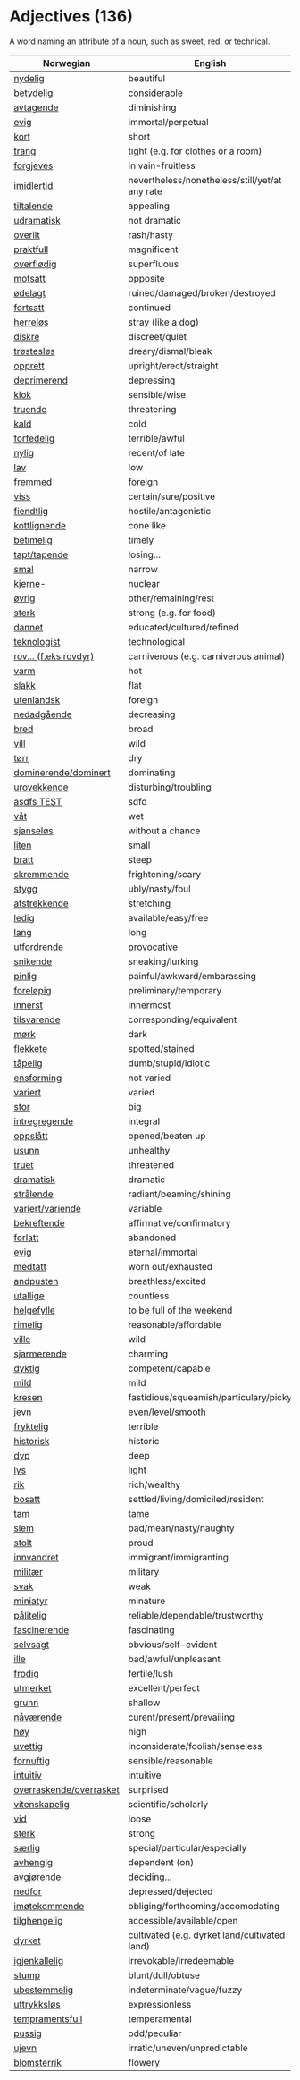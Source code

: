 # Adjectives (136)

A word naming an attribute of a noun, such as sweet, red, or technical.

| Norwegian | English |
| --- | --- |
| [nydelig](https://www.ordnett.no/search?language=no&phrase=nydelig) | beautiful |
| [betydelig](https://www.ordnett.no/search?language=no&phrase=betydelig) | considerable |
| [avtagende](https://www.ordnett.no/search?language=no&phrase=avtagende) | diminishing |
| [evig](https://www.ordnett.no/search?language=no&phrase=evig) | immortal/perpetual |
| [kort](https://www.ordnett.no/search?language=no&phrase=kort) | short |
| [trang](https://www.ordnett.no/search?language=no&phrase=trang) | tight (e.g. for clothes or a room) |
| [forgjeves](https://www.ordnett.no/search?language=no&phrase=forgjeves) | in vain-fruitless |
| [imidlertid](https://www.ordnett.no/search?language=no&phrase=imidlertid) | nevertheless/nonetheless/still/yet/at any rate |
| [tiltalende](https://www.ordnett.no/search?language=no&phrase=tiltalende) | appealing |
| [udramatisk](https://www.ordnett.no/search?language=no&phrase=udramatisk) | not dramatic |
| [overilt](https://www.ordnett.no/search?language=no&phrase=overilt) | rash/hasty |
| [praktfull](https://www.ordnett.no/search?language=no&phrase=praktfull) | magnificent |
| [overflødig](https://www.ordnett.no/search?language=no&phrase=overflødig) | superfluous |
| [motsatt](https://www.ordnett.no/search?language=no&phrase=motsatt) | opposite |
| [ødelagt](https://www.ordnett.no/search?language=no&phrase=ødelagt) | ruined/damaged/broken/destroyed |
| [fortsatt](https://www.ordnett.no/search?language=no&phrase=fortsatt) | continued |
| [herreløs](https://www.ordnett.no/search?language=no&phrase=herreløs) | stray (like a dog) |
| [diskre](https://www.ordnett.no/search?language=no&phrase=diskre) | discreet/quiet |
| [trøstesløs](https://www.ordnett.no/search?language=no&phrase=trøstesløs) | dreary/dismal/bleak |
| [opprett](https://www.ordnett.no/search?language=no&phrase=opprett) | upright/erect/straight |
| [deprimerend](https://www.ordnett.no/search?language=no&phrase=deprimerend) | depressing |
| [klok](https://www.ordnett.no/search?language=no&phrase=klok) | sensible/wise |
| [truende](https://www.ordnett.no/search?language=no&phrase=truende) | threatening |
| [kald](https://www.ordnett.no/search?language=no&phrase=kald) | cold |
| [forfedelig](https://www.ordnett.no/search?language=no&phrase=forfedelig) | terrible/awful |
| [nylig](https://www.ordnett.no/search?language=no&phrase=nylig) | recent/of late |
| [lav](https://www.ordnett.no/search?language=no&phrase=lav) | low |
| [fremmed](https://www.ordnett.no/search?language=no&phrase=fremmed) | foreign |
| [viss](https://www.ordnett.no/search?language=no&phrase=viss) | certain/sure/positive |
| [fiendtlig](https://www.ordnett.no/search?language=no&phrase=fiendtlig) | hostile/antagonistic |
| [kottlignende](https://www.ordnett.no/search?language=no&phrase=kottlignende) | cone like |
| [betimelig](https://www.ordnett.no/search?language=no&phrase=betimelig) | timely |
| [tapt/tapende](https://www.ordnett.no/search?language=no&phrase=tapt/tapende) | losing... |
| [smal](https://www.ordnett.no/search?language=no&phrase=smal) | narrow |
| [kjerne-](https://www.ordnett.no/search?language=no&phrase=kjerne-) | nuclear |
| [øvrig](https://www.ordnett.no/search?language=no&phrase=øvrig) | other/remaining/rest |
| [sterk](https://www.ordnett.no/search?language=no&phrase=sterk) | strong (e.g. for food) |
| [dannet](https://www.ordnett.no/search?language=no&phrase=dannet) | educated/cultured/refined |
| [teknologist](https://www.ordnett.no/search?language=no&phrase=teknologist) | technological |
| [rov... (f.eks rovdyr)](https://www.ordnett.no/search?language=no&phrase=rov...%20(f.eks%20rovdyr)) | carniverous (e.g. carniverous animal) |
| [varm](https://www.ordnett.no/search?language=no&phrase=varm) | hot |
| [slakk](https://www.ordnett.no/search?language=no&phrase=slakk) | flat |
| [utenlandsk](https://www.ordnett.no/search?language=no&phrase=utenlandsk) | foreign |
| [nedadgående](https://www.ordnett.no/search?language=no&phrase=nedadgående) | decreasing |
| [bred](https://www.ordnett.no/search?language=no&phrase=bred) | broad |
| [vill](https://www.ordnett.no/search?language=no&phrase=vill) | wild |
| [tørr](https://www.ordnett.no/search?language=no&phrase=tørr) | dry |
| [dominerende/dominert](https://www.ordnett.no/search?language=no&phrase=dominerende/dominert) | dominating |
| [urovekkende](https://www.ordnett.no/search?language=no&phrase=urovekkende) | disturbing/troubling |
| [asdfs TEST](https://www.ordnett.no/search?language=no&phrase=asdfs%20TEST) | sdfd |
| [våt](https://www.ordnett.no/search?language=no&phrase=våt) | wet |
| [sjanseløs](https://www.ordnett.no/search?language=no&phrase=sjanseløs) | without a chance |
| [liten](https://www.ordnett.no/search?language=no&phrase=liten) | small |
| [bratt](https://www.ordnett.no/search?language=no&phrase=bratt) | steep |
| [skremmende](https://www.ordnett.no/search?language=no&phrase=skremmende) | frightening/scary |
| [stygg](https://www.ordnett.no/search?language=no&phrase=stygg) | ubly/nasty/foul |
| [atstrekkende](https://www.ordnett.no/search?language=no&phrase=atstrekkende) | stretching |
| [ledig](https://www.ordnett.no/search?language=no&phrase=ledig) | available/easy/free |
| [lang](https://www.ordnett.no/search?language=no&phrase=lang) | long |
| [utfordrende](https://www.ordnett.no/search?language=no&phrase=utfordrende) | provocative |
| [snikende](https://www.ordnett.no/search?language=no&phrase=snikende) | sneaking/lurking |
| [pinlig](https://www.ordnett.no/search?language=no&phrase=pinlig) | painful/awkward/embarassing |
| [foreløpig](https://www.ordnett.no/search?language=no&phrase=foreløpig) | preliminary/temporary |
| [innerst](https://www.ordnett.no/search?language=no&phrase=innerst) | innermost |
| [tilsvarende](https://www.ordnett.no/search?language=no&phrase=tilsvarende) | corresponding/equivalent |
| [mørk](https://www.ordnett.no/search?language=no&phrase=mørk) | dark |
| [flekkete](https://www.ordnett.no/search?language=no&phrase=flekkete) | spotted/stained |
| [tåpelig](https://www.ordnett.no/search?language=no&phrase=tåpelig) | dumb/stupid/idiotic |
| [ensforming](https://www.ordnett.no/search?language=no&phrase=ensforming) | not varied |
| [variert](https://www.ordnett.no/search?language=no&phrase=variert) | varied |
| [stor](https://www.ordnett.no/search?language=no&phrase=stor) | big |
| [intregregende](https://www.ordnett.no/search?language=no&phrase=intregregende) | integral |
| [oppslått](https://www.ordnett.no/search?language=no&phrase=oppslått) | opened/beaten up |
| [usunn](https://www.ordnett.no/search?language=no&phrase=usunn) | unhealthy |
| [truet](https://www.ordnett.no/search?language=no&phrase=truet) | threatened |
| [dramatisk](https://www.ordnett.no/search?language=no&phrase=dramatisk) | dramatic |
| [strålende](https://www.ordnett.no/search?language=no&phrase=strålende) | radiant/beaming/shining |
| [variert/variende](https://www.ordnett.no/search?language=no&phrase=variert/variende) | variable |
| [bekreftende](https://www.ordnett.no/search?language=no&phrase=bekreftende) | affirmative/confirmatory |
| [forlatt](https://www.ordnett.no/search?language=no&phrase=forlatt) | abandoned |
| [evig](https://www.ordnett.no/search?language=no&phrase=evig) | eternal/immortal |
| [medtatt](https://www.ordnett.no/search?language=no&phrase=medtatt) | worn out/exhausted |
| [andpusten](https://www.ordnett.no/search?language=no&phrase=andpusten) | breathless/excited |
| [utallige](https://www.ordnett.no/search?language=no&phrase=utallige) | countless |
| [helgefylle](https://www.ordnett.no/search?language=no&phrase=helgefylle) | to be full of the weekend |
| [rimelig](https://www.ordnett.no/search?language=no&phrase=rimelig) | reasonable/affordable |
| [ville](https://www.ordnett.no/search?language=no&phrase=ville) | wild |
| [sjarmerende](https://www.ordnett.no/search?language=no&phrase=sjarmerende) | charming |
| [dyktig](https://www.ordnett.no/search?language=no&phrase=dyktig) | competent/capable |
| [mild](https://www.ordnett.no/search?language=no&phrase=mild) | mild |
| [kresen](https://www.ordnett.no/search?language=no&phrase=kresen) | fastidious/squeamish/particulary/picky |
| [jevn](https://www.ordnett.no/search?language=no&phrase=jevn) | even/level/smooth |
| [fryktelig](https://www.ordnett.no/search?language=no&phrase=fryktelig) | terrible |
| [historisk](https://www.ordnett.no/search?language=no&phrase=historisk) | historic |
| [dyp](https://www.ordnett.no/search?language=no&phrase=dyp) | deep |
| [lys](https://www.ordnett.no/search?language=no&phrase=lys) | light |
| [rik](https://www.ordnett.no/search?language=no&phrase=rik) | rich/wealthy |
| [bosatt](https://www.ordnett.no/search?language=no&phrase=bosatt) | settled/living/domiciled/resident |
| [tam](https://www.ordnett.no/search?language=no&phrase=tam) | tame |
| [slem](https://www.ordnett.no/search?language=no&phrase=slem) | bad/mean/nasty/naughty |
| [stolt](https://www.ordnett.no/search?language=no&phrase=stolt) | proud |
| [innvandret](https://www.ordnett.no/search?language=no&phrase=innvandret) | immigrant/immigranting |
| [militær](https://www.ordnett.no/search?language=no&phrase=militær) | military |
| [svak](https://www.ordnett.no/search?language=no&phrase=svak) | weak |
| [miniatyr](https://www.ordnett.no/search?language=no&phrase=miniatyr) | minature |
| [pålitelig](https://www.ordnett.no/search?language=no&phrase=pålitelig) | reliable/dependable/trustworthy |
| [fascinerende](https://www.ordnett.no/search?language=no&phrase=fascinerende) | fascinating |
| [selvsagt](https://www.ordnett.no/search?language=no&phrase=selvsagt) | obvious/self-evident |
| [ille](https://www.ordnett.no/search?language=no&phrase=ille) | bad/awful/unpleasant |
| [frodig](https://www.ordnett.no/search?language=no&phrase=frodig) | fertile/lush |
| [utmerket](https://www.ordnett.no/search?language=no&phrase=utmerket) | excellent/perfect |
| [grunn](https://www.ordnett.no/search?language=no&phrase=grunn) | shallow |
| [nåværende](https://www.ordnett.no/search?language=no&phrase=nåværende) | curent/present/prevailing |
| [høy](https://www.ordnett.no/search?language=no&phrase=høy) | high |
| [uvettig](https://www.ordnett.no/search?language=no&phrase=uvettig) | inconsiderate/foolish/senseless |
| [fornuftig](https://www.ordnett.no/search?language=no&phrase=fornuftig) | sensible/reasonable |
| [intuitiv](https://www.ordnett.no/search?language=no&phrase=intuitiv) | intuitive |
| [overraskende/overrasket](https://www.ordnett.no/search?language=no&phrase=overraskende/overrasket) | surprised |
| [vitenskapelig](https://www.ordnett.no/search?language=no&phrase=vitenskapelig) | scientific/scholarly |
| [vid](https://www.ordnett.no/search?language=no&phrase=vid) | loose |
| [sterk](https://www.ordnett.no/search?language=no&phrase=sterk) | strong |
| [særlig](https://www.ordnett.no/search?language=no&phrase=særlig) | special/particular/especially |
| [avhengig](https://www.ordnett.no/search?language=no&phrase=avhengig) | dependent (on) |
| [avgjørende](https://www.ordnett.no/search?language=no&phrase=avgjørende) | deciding... |
| [nedfor](https://www.ordnett.no/search?language=no&phrase=nedfor) | depressed/dejected |
| [imøtekommende](https://www.ordnett.no/search?language=no&phrase=imøtekommende) | obliging/forthcoming/accomodating |
| [tilghengelig](https://www.ordnett.no/search?language=no&phrase=tilghengelig) | accessible/available/open |
| [dyrket](https://www.ordnett.no/search?language=no&phrase=dyrket) | cultivated (e.g. dyrket land/cultivated land) |
| [igjenkallelig](https://www.ordnett.no/search?language=no&phrase=igjenkallelig) | irrevokable/irredeemable |
| [stump](https://www.ordnett.no/search?language=no&phrase=stump) | blunt/dull/obtuse |
| [ubestemmelig](https://www.ordnett.no/search?language=no&phrase=ubestemmelig) | indeterminate/vague/fuzzy |
| [uttrykksløs](https://www.ordnett.no/search?language=no&phrase=uttrykksløs) | expressionless |
| [tempramentsfull](https://www.ordnett.no/search?language=no&phrase=tempramentsfull) | temperamental |
| [pussig](https://www.ordnett.no/search?language=no&phrase=pussig) | odd/peculiar |
| [ujevn](https://www.ordnett.no/search?language=no&phrase=ujevn) | irratic/uneven/unpredictable |
| [blomsterrik](https://www.ordnett.no/search?language=no&phrase=blomsterrik) | flowery |

